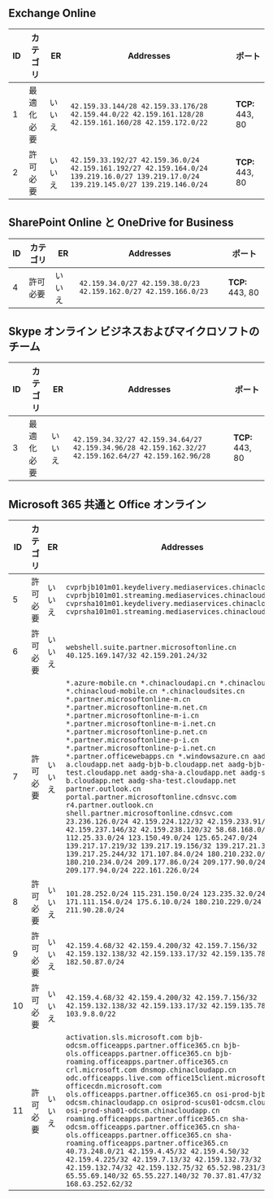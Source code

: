 <!--This file was automatically generated by a script, any manual changes will be overwritten.-->
<!--Please contact the Office 365 Endpoints team with any questions.-->
<!--China endpoints version 2018063000-->
<!--File generated 2018-07-29 00:30:10.5581-->

## <a name="exchange-online"></a>Exchange Online

ID | カテゴリ | ER | Addresses | ポート
-- | -------------------- | -- | ------------------------------------------------------------------------------------------------------------------------------------- | ----------------
1 | 最適化<BR>必要 | いいえ | `42.159.33.144/28 42.159.33.176/28 42.159.44.0/22 42.159.161.128/28 42.159.161.160/28 42.159.172.0/22` | **TCP:** 443, 80
2 | 許可<BR>必要 | いいえ | `42.159.33.192/27 42.159.36.0/24 42.159.161.192/27 42.159.164.0/24 139.219.16.0/27 139.219.17.0/24 139.219.145.0/27 139.219.146.0/24` | **TCP:** 443, 80

## <a name="sharepoint-online-and-onedrive-for-business"></a>SharePoint Online と OneDrive for Business

ID | カテゴリ | ER | Addresses | ポート
-- | ----------------- | -- | --------------------------------------------------------------- | ----------------
4 | 許可<BR>必要 | いいえ | `42.159.34.0/27 42.159.38.0/23 42.159.162.0/27 42.159.166.0/23` | **TCP:** 443, 80

## <a name="skype-for-business-online-and-microsoft-teams"></a>Skype オンライン ビジネスおよびマイクロソフトのチーム

ID | カテゴリ | ER | Addresses | ポート
-- | -------------------- | -- | ---------------------------------------------------------------------------------------------------- | ----------------
3 | 最適化<BR>必要 | いいえ | `42.159.34.32/27 42.159.34.64/27 42.159.34.96/28 42.159.162.32/27 42.159.162.64/27 42.159.162.96/28` | **TCP:** 443, 80

## <a name="microsoft-365-common-and-office-online"></a>Microsoft 365 共通と Office オンライン

ID | カテゴリ | ER | Addresses | ポート
-- | ----------------- | -- | ---------------------------------------------------------------------------------------------------------------------------------------------------------------------------------------------------------------------------------------------------------------------------------------------------------------------------------------------------------------------------------------------------------------------------------------------------------------------------------------------------------------------------------------------------------------------------------------------------------------------------------------------------------------------------------------------------------------------------------------------------------------------------------------------------------------------------------------------------------------------------------------------------------------------------------------------------------------------------------------------------------------------------------------- | ----------------
5 | 許可<BR>必要 | いいえ | `cvprbjb101m01.keydelivery.mediaservices.chinacloudapi.cn cvprbjb101m01.streaming.mediaservices.chinacloudapi.cn cvprsha101m01.keydelivery.mediaservices.chinacloudapi.cn cvprsha101m01.streaming.mediaservices.chinacloudapi.cn` | **TCP:** 443, 80
6 | 許可<BR>必要 | いいえ | `webshell.suite.partner.microsoftonline.cn`<BR>`40.125.169.147/32 42.159.201.24/32` | **TCP:** 443, 80
7  | 許可<BR>必要 | いいえ | `*.azure-mobile.cn *.chinacloudapi.cn *.chinacloudapp.cn *.chinacloud-mobile.cn *.chinacloudsites.cn *.partner.microsoftonline-m.cn *.partner.microsoftonline-m.net.cn *.partner.microsoftonline-m-i.cn *.partner.microsoftonline-m-i.net.cn *.partner.microsoftonline-p.net.cn *.partner.microsoftonline-p-i.cn *.partner.microsoftonline-p-i.net.cn *.partner.officewebapps.cn *.windowsazure.cn aadg-bjb-a.cloudapp.net aadg-bjb-b.cloudapp.net aadg-bjb-test.cloudapp.net aadg-sha-a.cloudapp.net aadg-sha-b.cloudapp.net aadg-sha-test.cloudapp.net partner.outlook.cn portal.partner.microsoftonline.cdnsvc.com r4.partner.outlook.cn shell.partner.microsoftonline.cdnsvc.com`<BR>`23.236.126.0/24 42.159.224.122/32 42.159.233.91/32 42.159.237.146/32 42.159.238.120/32 58.68.168.0/24 112.25.33.0/24 123.150.49.0/24 125.65.247.0/24 139.217.17.219/32 139.217.19.156/32 139.217.21.3/32 139.217.25.244/32 171.107.84.0/24 180.210.232.0/24 180.210.234.0/24 209.177.86.0/24 209.177.90.0/24 209.177.94.0/24 222.161.226.0/24` | **TCP:** 443, 80
8 | 許可<BR>必要 | いいえ | `101.28.252.0/24 115.231.150.0/24 123.235.32.0/24 171.111.154.0/24 175.6.10.0/24 180.210.229.0/24 211.90.28.0/24` | **TCP:** 443, 80
9 | 許可<BR>必要 | いいえ | `42.159.4.68/32 42.159.4.200/32 42.159.7.156/32 42.159.132.138/32 42.159.133.17/32 42.159.135.78/32 182.50.87.0/24` | **TCP:** 443, 80
10  | 許可<BR>必要 | いいえ | `42.159.4.68/32 42.159.4.200/32 42.159.7.156/32 42.159.132.138/32 42.159.133.17/32 42.159.135.78/32 103.9.8.0/22` | **TCP:** 443, 80
11  | 許可<BR>必要 | いいえ | `activation.sls.microsoft.com bjb-odcsm.officeapps.partner.office365.cn bjb-ols.officeapps.partner.office365.cn bjb-roaming.officeapps.partner.office365.cn crl.microsoft.com dnsmop.chinacloudapp.cn odc.officeapps.live.com office15client.microsoft.com officecdn.microsoft.com ols.officeapps.partner.office365.cn osi-prod-bjb01-odcsm.chinacloudapp.cn osiprod-scus01-odcsm.cloudapp.net osi-prod-sha01-odcsm.chinacloudapp.cn roaming.officeapps.partner.office365.cn sha-odcsm.officeapps.partner.office365.cn sha-ols.officeapps.partner.office365.cn sha-roaming.officeapps.partner.office365.cn`<BR>`40.73.248.0/21 42.159.4.45/32 42.159.4.50/32 42.159.4.225/32 42.159.7.13/32 42.159.132.73/32 42.159.132.74/32 42.159.132.75/32 65.52.98.231/32 65.55.69.140/32 65.55.227.140/32 70.37.81.47/32 168.63.252.62/32` | **TCP:** 443, 80
